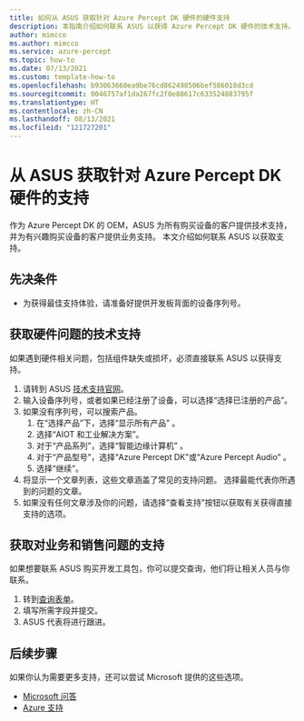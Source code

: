 ```yaml
---
title: 如何从 ASUS 获取针对 Azure Percept DK 硬件的硬件支持
description: 本指南介绍如何联系 ASUS 以获得 Azure Percept DK 硬件的技术支持。
author: mimcco
ms.author: mimcco
ms.service: azure-percept
ms.topic: how-to
ms.date: 07/13/2021
ms.custom: template-how-to
ms.openlocfilehash: b93063660ea9be76cd862498506bef586018d3cd
ms.sourcegitcommit: 0046757af1da267fc2f0e88617c633524883795f
ms.translationtype: HT
ms.contentlocale: zh-CN
ms.lasthandoff: 08/13/2021
ms.locfileid: "121727201"
---
```

# <a name="get-support-for-your-azure-percept-dk-hardware-from-asus"></a>从 ASUS 获取针对 Azure Percept DK 硬件的支持

作为 Azure Percept DK 的 OEM，ASUS 为所有购买设备的客户提供技术支持，并为有兴趣购买设备的客户提供业务支持。 本文介绍如何联系 ASUS 以获取支持。


## <a name="prerequisites"></a>先决条件

- 为获得最佳支持体验，请准备好提供开发板背面的设备序列号。

## <a name="get-technical-support-for-hardware-issues"></a>获取硬件问题的技术支持
如果遇到硬件相关问题，包括组件缺失或损坏，必须直接联系 ASUS 以获得支持。
1. 请转到 ASUS [技术支持官网](https://www.asus.com/us/support/contact/troubleshooting)。
1. 输入设备序列号，或者如果已经注册了设备，可以选择“选择已注册的产品”。
1. 如果没有序列号，可以搜索产品。
    1. 在“选择产品”下，选择“显示所有产品” 。
    1. 选择“AIOT 和工业解决方案”。
    1. 对于“产品系列”，选择“智能边缘计算机” 。
    1. 对于“产品型号”，选择“Azure Percept DK”或“Azure Percept Audio”  。
    1. 选择“继续”。
1. 将显示一个文章列表，这些文章涵盖了常见的支持问题。 选择最能代表你所遇到的问题的文章。
1. 如果没有任何文章涉及你的问题，请选择“查看支持”按钮以获取有关获得直接支持的选项。

## <a name="get-support-for-business-and-sales-questions"></a>获取对业务和销售问题的支持
如果想要联系 ASUS 购买开发工具包，你可以提交查询，他们将让相关人员与你联系。
1. 转到[查询表单](https://iot.asus.com/inquiry/)。
1. 填写所需字段并提交。
1. ASUS 代表将进行跟进。

## <a name="next-steps"></a>后续步骤
如果你认为需要更多支持，还可以尝试 Microsoft 提供的这些选项。
- [Microsoft 问答](/answers/products/)
- [Azure 支持](https://azure.microsoft.com/support/plans/)